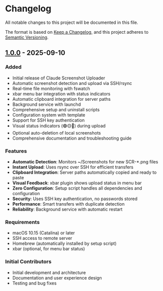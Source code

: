 # Changelog

All notable changes to this project will be documented in this file.

The format is based on [Keep a Changelog](https://keepachangelog.com/en/1.0.0/),
and this project adheres to [Semantic Versioning](https://semver.org/spec/v2.0.0.html).

## [1.0.0] - 2025-09-10

### Added
- Initial release of Claude Screenshot Uploader
- Automatic screenshot detection and upload via SSH/rsync
- Real-time file monitoring with fswatch
- xbar menu bar integration with status indicators
- Automatic clipboard integration for server paths
- Background service with launchd
- Comprehensive setup and uninstall scripts
- Configuration system with template
- Support for SSH key authentication
- Visual status indicators (🟢🟡🔴) during upload
- Optional auto-deletion of local screenshots
- Comprehensive documentation and troubleshooting guide

### Features
- **Automatic Detection**: Monitors ~/Screenshots for new SCR-*.png files
- **Instant Upload**: Uses rsync over SSH for efficient transfers
- **Clipboard Integration**: Server paths automatically copied and ready to paste
- **Visual Feedback**: xbar plugin shows upload status in menu bar
- **Zero Configuration**: Setup script handles all dependencies and configuration
- **Security**: Uses SSH key authentication, no passwords stored
- **Performance**: Smart transfers with duplicate detection
- **Reliability**: Background service with automatic restart

### Requirements
- macOS 10.15 (Catalina) or later
- SSH access to remote server
- Homebrew (automatically installed by setup script)
- xbar (optional, for menu bar status)

### Initial Contributors
- Initial development and architecture
- Documentation and user experience design
- Testing and bug fixes

[1.0.0]: https://github.com/yourusername/claude-screenshot-uploader/releases/tag/v1.0.0